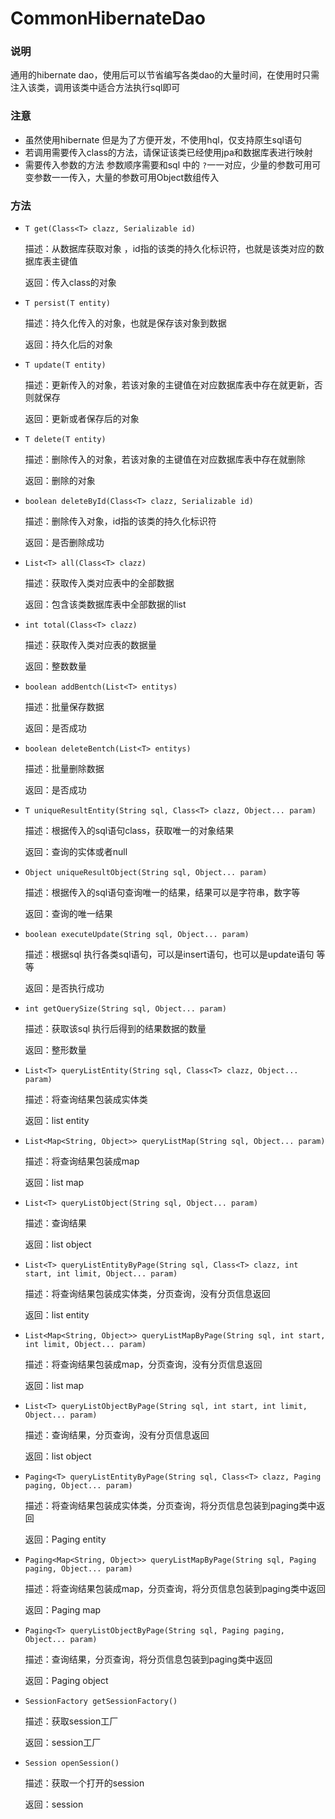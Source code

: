 # CommonHibernateDao

### 说明

通用的hibernate dao，使用后可以节省编写各类dao的大量时间，在使用时只需注入该类，调用该类中适合方法执行sql即可

### 注意

- 虽然使用hibernate 但是为了方便开发，不使用hql，仅支持原生sql语句
- 若调用需要传入class的方法，请保证该类已经使用jpa和数据库表进行映射
- 需要传入参数的方法 参数顺序需要和sql 中的 `?`一一对应，少量的参数可用可变参数一一传入，大量的参数可用Object数组传入

### 方法

- `T get(Class<T> clazz, Serializable id)`

    描述：从数据库获取对象 ，id指的该类的持久化标识符，也就是该类对应的数据库表主键值

    返回：传入class的对象

- `T persist(T entity)`

  描述：持久化传入的对象，也就是保存该对象到数据

  返回：持久化后的对象

- `T update(T entity)`

    描述：更新传入的对象，若该对象的主键值在对应数据库表中存在就更新，否则就保存

    返回：更新或者保存后的对象

- `T delete(T entity)`

    描述：删除传入的对象，若该对象的主键值在对应数据库表中存在就删除

    返回：删除的对象


- `boolean deleteById(Class<T> clazz, Serializable id)`

    描述：删除传入对象，id指的该类的持久化标识符

    返回：是否删除成功

- `List<T> all(Class<T> clazz)`

    描述：获取传入类对应表中的全部数据

    返回：包含该类数据库表中全部数据的list

- `int total(Class<T> clazz)`

    描述：获取传入类对应表的数据量 

    返回：整数数量

- `boolean addBentch(List<T> entitys)`

    描述：批量保存数据

    返回：是否成功

- `boolean deleteBentch(List<T> entitys)`

    描述：批量删除数据

    返回：是否成功

- `T uniqueResultEntity(String sql, Class<T> clazz, Object... param)`

    描述：根据传入的sql语句class，获取唯一的对象结果

    返回：查询的实体或者null

- `Object uniqueResultObject(String sql, Object... param)`

    描述：根据传入的sql语句查询唯一的结果，结果可以是字符串，数字等

    返回：查询的唯一结果

- `boolean executeUpdate(String sql, Object... param)`

    描述：根据sql 执行各类sql语句，可以是insert语句，也可以是update语句 等等

    返回：是否执行成功

- `int getQuerySize(String sql, Object... param)`

    描述：获取该sql 执行后得到的结果数据的数量

    返回：整形数量

- `List<T> queryListEntity(String sql, Class<T> clazz, Object... param)`

    描述：将查询结果包装成实体类

    返回：list entity

- `List<Map<String, Object>> queryListMap(String sql, Object... param)`

    描述：将查询结果包装成map

    返回：list map

- `List<T> queryListObject(String sql, Object... param)`

    描述：查询结果

    返回：list object

- `List<T> queryListEntityByPage(String sql, Class<T> clazz, int start, int limit, Object... param)`

    描述：将查询结果包装成实体类，分页查询，没有分页信息返回

    返回：list entity

- `List<Map<String, Object>> queryListMapByPage(String sql, int start, int limit, Object... param)`

    描述：将查询结果包装成map，分页查询，没有分页信息返回

    返回：list map

- `List<T> queryListObjectByPage(String sql, int start, int limit, Object... param)`

    描述：查询结果，分页查询，没有分页信息返回

    返回：list object

- `Paging<T> queryListEntityByPage(String sql, Class<T> clazz, Paging paging, Object... param)`

    描述：将查询结果包装成实体类，分页查询，将分页信息包装到paging类中返回

    返回：Paging entity

- `Paging<Map<String, Object>> queryListMapByPage(String sql, Paging paging, Object... param)`

    描述：将查询结果包装成map，分页查询，将分页信息包装到paging类中返回

    返回：Paging map

- `Paging<T> queryListObjectByPage(String sql, Paging paging, Object... param)`

    描述：查询结果，分页查询，将分页信息包装到paging类中返回

    返回：Paging object

- `SessionFactory getSessionFactory()`

    描述：获取session工厂

    返回：session工厂

- `Session openSession()`

    描述：获取一个打开的session

    返回：session


